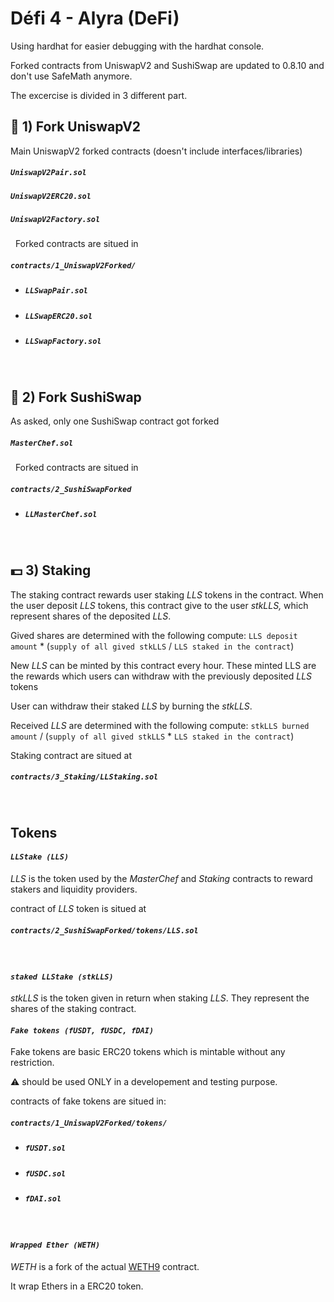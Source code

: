 # Défi 4 - Alyra (DeFi)

Using hardhat for easier debugging with the hardhat console.

Forked contracts from UniswapV2 and SushiSwap are updated to 0.8.10 and don't use SafeMath anymore.

The excercise is divided in 3 different part.

## :unicorn: 1) Fork UniswapV2

Main UniswapV2 forked contracts (doesn't include interfaces/libraries)

##### *`UniswapV2Pair.sol`*

##### *`UniswapV2ERC20.sol`*

##### *`UniswapV2Factory.sol`*

&nbsp;
Forked contracts are situed in

##### *`contracts/1_UniswapV2Forked/`*

- ##### *`LLSwapPair.sol`*

- ##### *`LLSwapERC20.sol`*

- ##### *`LLSwapFactory.sol`*

&nbsp;

## :sushi: 2) Fork SushiSwap

As asked, only one SushiSwap contract got forked

##### *`MasterChef.sol`*
&nbsp;
Forked contracts are situed in

##### *`contracts/2_SushiSwapForked`*

- ##### *`LLMasterChef.sol`*

&nbsp;

## :dollar: 3) Staking

The staking contract rewards user staking *LLS* tokens in the contract.
When the user deposit *LLS* tokens, this contract give to the user *stkLLS,* which represent shares of the deposited *LLS*.

Gived shares are determined with the following compute:
`LLS deposit amount` * (`supply of all gived stkLLS` / `LLS staked in the contract`)

New *LLS* can be minted by this contract every hour. These minted LLS are the rewards which users can withdraw with the previously deposited *LLS* tokens

User can withdraw their staked *LLS* by burning the *stkLLS*.

Received *LLS* are determined with the following compute:
`stkLLS burned amount` / (`supply of all gived stkLLS` * `LLS staked in the contract`)
&nbsp;

Staking contract are situed at

##### *`contracts/3_Staking/LLStaking.sol`*

&nbsp;

## Tokens

#### *`LLStake (LLS)`* 

*LLS* is the token used by the *MasterChef* and *Staking* contracts to reward stakers and liquidity providers.

contract of *LLS* token is situed at

##### *`contracts/2_SushiSwapForked/tokens/LLS.sol`*
&nbsp;
#### *`staked LLStake (stkLLS)`* 

*stkLLS* is the token given in return when staking *LLS*. They represent the shares of the staking contract.
&nbsp;

#### *`Fake tokens (fUSDT, fUSDC, fDAI)`*

Fake tokens are basic ERC20 tokens which is mintable without any restriction.

:warning: should be used ONLY in a developement and testing purpose.

contracts of fake tokens are situed in:

##### *`contracts/1_UniswapV2Forked/tokens/`*

- ##### *`fUSDT.sol`*

- ##### *`fUSDC.sol`*

- ##### *`fDAI.sol`*
&nbsp;

#### *`Wrapped Ether (WETH)`*

*WETH* is a fork of the actual [WETH9](https://etherscan.io/address/0xc02aaa39b223fe8d0a0e5c4f27ead9083c756cc2) contract.

It wrap Ethers in a ERC20 token.